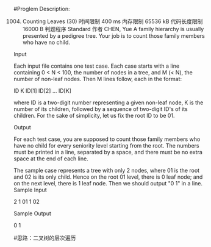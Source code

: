 #Proglem Description:

1004. Counting Leaves (30)
时间限制
400 ms
内存限制
65536 kB
代码长度限制
16000 B
判题程序
Standard
作者
CHEN, Yue
A family hierarchy is usually presented by a pedigree tree. Your job is to count those family members who have no child.

Input

Each input file contains one test case. Each case starts with a line containing 0 < N < 100, the number of nodes in a tree, and M (< N), the number of non-leaf nodes. Then M lines follow, each in the format:

ID K ID[1] ID[2] ... ID[K]

where ID is a two-digit number representing a given non-leaf node, K is the number of its children, followed by a sequence of two-digit ID's of its children. For the sake of simplicity, let us fix the root ID to be 01.

Output

For each test case, you are supposed to count those family members who have no child for every seniority level starting from the root. The numbers must be printed in a line, separated by a space, and there must be no extra space at the end of each line.

The sample case represents a tree with only 2 nodes, where 01 is the root and 02 is its only child. Hence on the root 01 level, there is 0 leaf node; and on the next level, there is 1 leaf node. Then we should output "0 1" in a line.
Sample Input

2 1
01 1 02

Sample Output

0 1


#思路：二叉树的层次遍历

